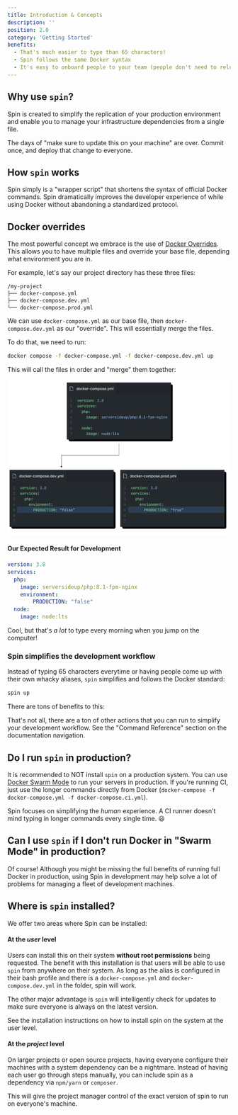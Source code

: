 ```yaml
---
title: Introduction & Concepts
description: ''
position: 2.0
category: 'Getting Started'
benefits:
  - That's much easier to type than 65 characters!
  - Spin follows the same Docker syntax
  - It's easy to onboard people to your team (people don't need to relearn custom aliases for your team if they are already familiar with Docker)
---
```


## Why use `spin`?
Spin is created to simplify the replication of your production environment and enable you to manage your infrastructure dependencies from a single file.

The days of "make sure to update this on your machine" are over. Commit once, and deploy that change to everyone.

## How `spin` works
Spin simply is a "wrapper script" that shortens the syntax of official Docker commands. Spin dramatically improves the developer experience of while using Docker without abandoning a standardized protocol.

## Docker overrides
The most powerful concept we embrace is the use of [Docker Overrides](https://docs.docker.com/compose/extends/). This allows you to have multiple files and override your base file, depending what environment you are in.

For example, let's say our project directory has these three files:

```
/my-project
├── docker-compose.yml
├── docker-compose.dev.yml
└── docker-compose.prod.yml
```

We can use `docker-compose.yml` as our base file, then `docker-compose.dev.yml` as our "override". This will essentially merge the files.

To do that, we need to run:

```bash
docker compose -f docker-compose.yml -f docker-compose.dev.yml up
```

This will call the files in order and "merge" them together:

<img src="docker-overrides.png" alt="Docker Overrides Diagram"/>

#### Our Expected Result for Development
```yaml
version: 3.8
services:
  php:
    image: serversideup/php:8.1-fpm-nginx
    environment:
        PRODUCTION: "false"
  node:
    image: node:lts
```

Cool, but that's *a lot* to type every morning when you jump on the computer!

### Spin simplifies the development workflow
Instead of typing 65 characters everytime or having people come up with their own whacky aliases, `spin` simplifies and follows the Docker standard:
```bash
spin up
```
There are tons of benefits to this:
<list :items="benefits"></list>

That's not all, there are a ton of other actions that you can run to simplify your development workflow. See the "Command Reference" section on the documentation navigation.

## Do I run `spin` in production?
It is recommended to NOT install `spin` on a production system. You can use [Docker Swarm Mode](https://docs.docker.com/engine/swarm/) to run your servers in production. If you're running CI, just use the longer commands directly from Docker (`docker-compose -f docker-compose.yml -f docker-compose.ci.yml`). 

Spin focuses on simplifying the *human* experience. A CI runner doesn't mind typing in longer commands every single time. 😃

## Can I use `spin` if I don't run Docker in "Swarm Mode" in production?
Of course! Although you might be missing the full benefits of running full Docker in production, using Spin in development may help solve a lot of problems for managing a fleet of development machines.

## Where is `spin` installed?
We offer two areas where Spin can be installed:

#### At the _user_ level
Users can install this on their system **without root permissions** being requested. The benefit with this installation is that users will be able to use `spin` from anywhere on their system. As long as the alias is configured in their bash profile and there is a `docker-compose.yml` and `docker-compose.dev.yml` in the folder, spin will work.

The other major advantage is `spin` will intelligently check for updates to make sure everyone is always on the latest version.

See the installation instructions on how to install spin on the system at the user level.

#### At the _project_ level
On larger projects or open source projects, having everyone configure their machines with a system dependency can be a nightmare. Instead of having each user go through steps manually, you can include spin as a dependency via `npm/yarn` or `composer`.

This will give the project manager control of the exact version of spin to run on everyone's machine.